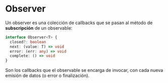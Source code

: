 # Observer

Un observer es una colección de callbacks que se pasan al método de **subscripción** de un observable:

```typescript
interface Observer<T> {
  closed?: boolean
  next: (value: T) => void
  error: (err: any) => void
  complete: () => void
}
```

Son los callbacks que el observable se encarga de invocar, con cada nueva emisión de datos (o error o finalización).
